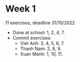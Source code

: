 # Week 1

11 exercises, deadline 31/10/2022 

- Done at school: 1, 2, 4, 7.
- Commit exercises:
  - Viet Anh: 3, 4, 5, 6, 7.
  - Thanh Nam: 2, 8, 9.
  - Xuan Manh: 1, 10, 11.
